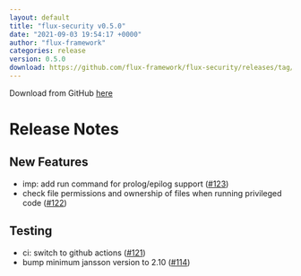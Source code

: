 ```yaml
---
layout: default
title: "flux-security v0.5.0"
date: "2021-09-03 19:54:17 +0000"
author: "flux-framework"
categories: release
version: 0.5.0
download: https://github.com/flux-framework/flux-security/releases/tag/v0.5.0
---
```


Download from GitHub [here](https://github.com/flux-framework/flux-security/releases/tag/v0.5.0)

# Release Notes

## New Features

 * imp: add run command for prolog/epilog support ([#123](https://github.com/flux-framework/flux-security/issues/123))
 * check file permissions and ownership of files when running
   privileged code ([#122](https://github.com/flux-framework/flux-security/issues/122))

## Testing
 
 * ci: switch to github actions ([#121](https://github.com/flux-framework/flux-security/issues/121))
 * bump minimum jansson version to 2.10 ([#114](https://github.com/flux-framework/flux-security/issues/114))


